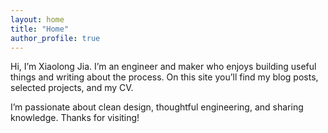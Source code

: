 ```yaml
---
layout: home
title: "Home"
author_profile: true
---
```


Hi, I’m Xiaolong Jia. I’m an engineer and maker who enjoys building useful things and writing about the process. On this site you’ll find my blog posts, selected projects, and my CV.

I’m passionate about clean design, thoughtful engineering, and sharing knowledge. Thanks for visiting!

